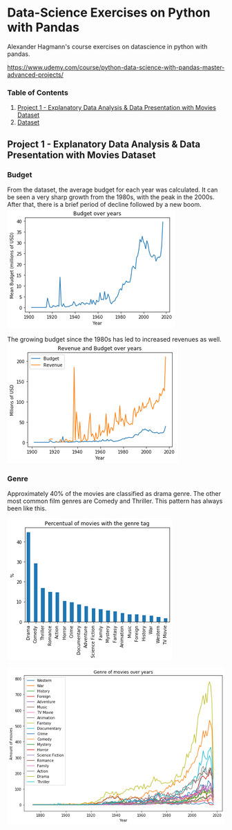 
#  Data-Science Exercises on Python with Pandas 

Alexander Hagmann's course exercises on datascience in python with pandas.

https://www.udemy.com/course/python-data-science-with-pandas-master-advanced-projects/


### Table of Contents
1. [Project 1 - Explanatory Data Analysis & Data Presentation with Movies Dataset](#project-1---explanatory-data-analysis--data-presentation-with-movies-dataset)
2. [Dataset](#2-dataset)



## Project 1 - Explanatory Data Analysis & Data Presentation with Movies Dataset

### Budget

From the dataset, the average budget for each year was calculated. It can be seen a very sharp growth from the 1980s, with the peak in the 2000s. After that, there is a brief period of decline followed by a new boom.
![image](./Project_01_Movies/budget.png)

The growing budget since the 1980s has led to increased revenues as well.
![image](./Project_01_Movies/budget_revenue.png)

### Genre

Approximately 40% of the movies are classified as drama genre. The other most common film genres are Comedy and Thriller. This pattern has always been like this.

![image](./Project_01_Movies/genre_percent.png)

![image](./Project_01_Movies/genre_amount_over_years.png)
